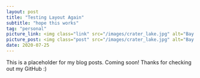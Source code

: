 ```yaml
---
layout: post
title: "Testing Layout Again"
subtitle: "hope this works"
tag: "personal"
picture_link: <img class="link" src="/images/crater_lake.jpg" alt="Bay Bridge"/>
picture_post: <img class="post" src="/images/crater_lake.jpg" alt="Bay Bridge"/>
date: 2020-07-25
---
```


This is a placeholder for my blog posts. Coming soon! Thanks for checking out my GitHub :)
